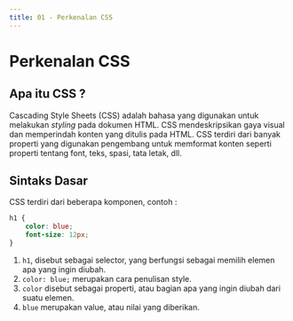 ```yaml
---
title: 01 - Perkenalan CSS
---
```


# Perkenalan CSS

## Apa itu CSS ?

Cascading Style Sheets (CSS) adalah bahasa yang digunakan untuk melakukan _styling_ pada dokumen HTML. CSS
mendeskripsikan gaya visual dan memperindah konten yang ditulis pada HTML. CSS terdiri dari banyak properti yang
digunakan pengembang untuk memformat konten seperti properti tentang font, teks, spasi, tata letak, dll.

## Sintaks Dasar

CSS terdiri dari beberapa komponen, contoh :

```css
h1 {
    color: blue;
    font-size: 12px;
}
```

1. `h1`, disebut sebagai selector, yang berfungsi sebagai memilih elemen apa yang ingin diubah.
2. `color: blue;` merupakan cara penulisan style.
3. `color` disebut sebagai properti, atau bagian apa yang ingin diubah dari suatu elemen.
4. `blue` merupakan value, atau nilai yang diberikan.